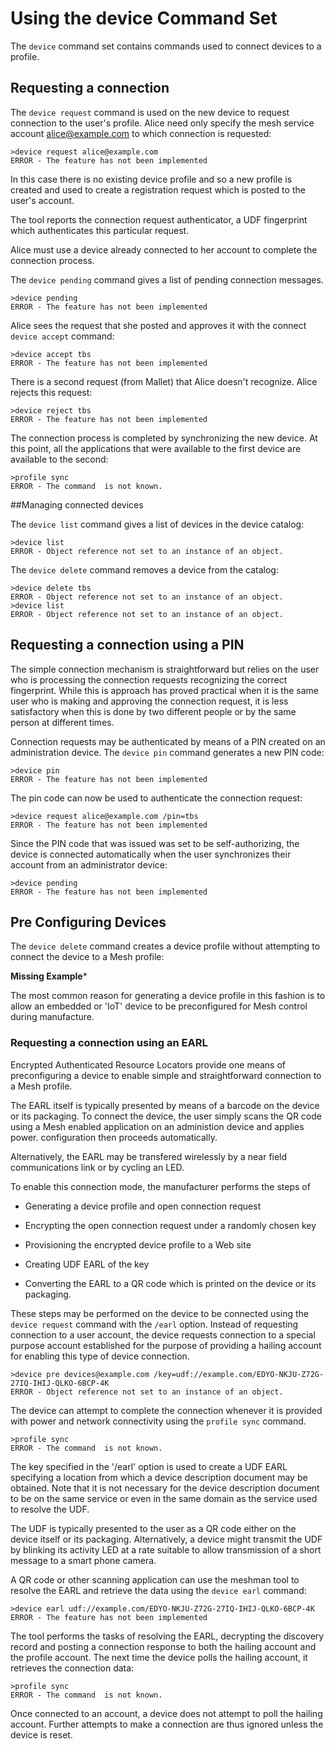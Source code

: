 
# Using the device Command Set

The `device` command set contains commands used to connect devices to a 
profile.

## Requesting a connection

The `device request` command is used on the new device 
to request connection to the user's profile. Alice need only specify 
the mesh service account alice@example.com to which connection is requested:


````
>device request alice@example.com
ERROR - The feature has not been implemented
````

In this case there is no existing device profile and so a new profile is
created and used to create a registration request which is posted to the user's 
account.

The tool reports the connection request authenticator, a UDF fingerprint which
authenticates this particular request.

Alice must use a device already connected to her account to
complete the connection process.

The `device pending` command gives a list of pending connection
messages.


````
>device pending
ERROR - The feature has not been implemented
````

Alice sees the request that she posted and approves it with the connect
`device accept` command:


````
>device accept tbs
ERROR - The feature has not been implemented
````

There is a second request (from Mallet) that Alice doesn't recognize. Alice rejects this
request:


````
>device reject tbs
ERROR - The feature has not been implemented
````

The connection process is completed by synchronizing the new device. At this point,
all the applications that were available to the first device are available to the
second:


````
>profile sync
ERROR - The command  is not known.
````

##Managing connected devices

The `device list` command gives a list of devices in the device 
catalog:


````
>device list
ERROR - Object reference not set to an instance of an object.
````

The `device delete` command removes a device from the catalog:


````
>device delete tbs
ERROR - Object reference not set to an instance of an object.
>device list
ERROR - Object reference not set to an instance of an object.
````


## Requesting a connection using a PIN

The simple connection mechanism is straightforward but relies on the user who is
processing the connection requests recognizing the correct fingerprint. While this
is approach has proved practical when it is the same user who is making and 
approving the connection request, it is less satisfactory when this is done
by two different people or by the same person at different times.

Connection requests may be authenticated by means of a PIN created on an 
administration device. The `device pin` command generates
a new PIN code:


````
>device pin
ERROR - The feature has not been implemented
````

The pin code can now be used to authenticate the connection request:


````
>device request alice@example.com /pin=tbs
ERROR - The feature has not been implemented
````

Since the PIN code that was issued was set to be self-authorizing, the device
is connected automatically when the user synchronizes their account from an 
administrator device:


````
>device pending
ERROR - The feature has not been implemented
````


## Pre Configuring Devices

The `device delete` command creates a device profile without attempting
to connect the device to a Mesh profile:

**Missing Example***

The most common reason for generating a device profile in this fashion is to allow
an embedded or 'IoT' device to be preconfigured for Mesh control during manufacture.


### Requesting a connection using an EARL

Encrypted Authenticated Resource Locators provide one means of preconfiguring
a device to enable simple and straightforward connection to a Mesh profile.

The EARL itself is typically presented by means of a barcode on the device
or its packaging. To connect the device, the user simply scans the QR code using
a Mesh enabled application on an administion device and applies power.
configuration then proceeds automatically.

Alternatively, the EARL may be transfered wirelessly by a near field 
communications link or by cycling an LED.



To enable this connection mode, the manufacturer performs the steps of

* Generating a device profile and open connection request

* Encrypting the open connection request under a randomly chosen key

* Provisioning the encrypted device profile to a Web site

* Creating UDF EARL of the key

* Converting the EARL to a QR code which is printed on the device or its packaging.

These steps may be performed on the device to be connected using the 
`device request` command with the `/earl` option. Instead of requesting
connection to a user account, the device requests connection to a special purpose
account established for the purpose of providing a hailing account for enabling
this type of device connection.


````
>device pre devices@example.com /key=udf://example.com/EDYO-NKJU-Z72G-27IQ-IHIJ-QLKO-6BCP-4K
ERROR - Object reference not set to an instance of an object.
````

The device can attempt to complete the connection whenever it is provided with power 
and network connectivity using the `profile sync` command.


````
>profile sync
ERROR - The command  is not known.
````

The key specified in the '/earl' option is used to create a UDF EARL specifying a 
location from which a device description document may be obtained. Note that 
it is not necessary for the device description document to be on the same service 
or even in the same domain as the service used to resolve the UDF.

The UDF is typically presented to the user as a QR code either on the device itself 
or its packaging. Alternatively, a device might transmit the UDF by blinking its 
activity LED at a rate suitable to allow transmission of a short message to a 
smart phone camera.

A QR code or other scanning application can use the meshman tool to resolve the EARL 
and retrieve the data using the `device earl` command:


````
>device earl udf://example.com/EDYO-NKJU-Z72G-27IQ-IHIJ-QLKO-6BCP-4K
ERROR - The feature has not been implemented
````

The tool performs the tasks of resolving the EARL, decrypting the discovery record
and posting a connection response to both the hailing account and the profile account.
The next time the device polls the hailing account, it retrieves the connection data:


````
>profile sync
ERROR - The command  is not known.
````

Once connected to an account, a device does not attempt to poll the hailing account. 
Further attempts to make a connection are thus ignored unless the device is 
reset.


